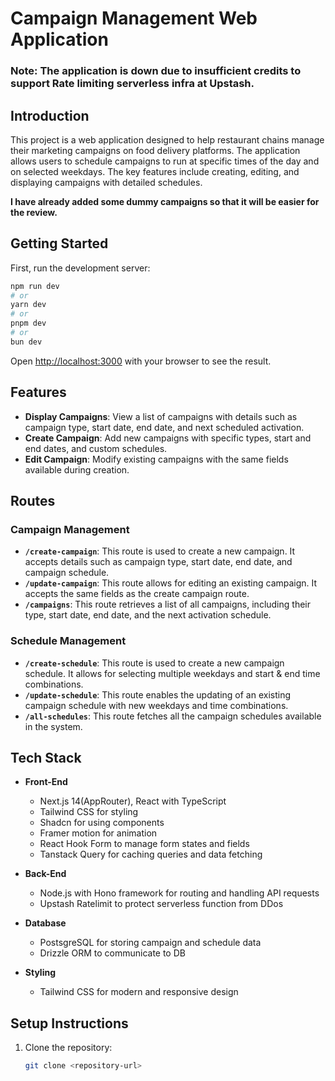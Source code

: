 # Campaign Management Web Application

### Note: The application is down due to insufficient credits to support Rate limiting serverless infra at Upstash.

## Introduction
This project is a web application designed to help restaurant chains manage their marketing campaigns on food delivery platforms. The application allows users to schedule campaigns to run at specific times of the day and on selected weekdays. The key features include creating, editing, and displaying campaigns with detailed schedules.

**I have already added some dummy campaigns so that it will be easier for the review.**
## Getting Started

First, run the development server:
```bash
npm run dev
# or
yarn dev
# or
pnpm dev
# or
bun dev
```

Open [http://localhost:3000](http://localhost:3000) with your browser to see the result.

## Features
- **Display Campaigns**: View a list of campaigns with details such as campaign type, start date, end date, and next scheduled activation.
- **Create Campaign**: Add new campaigns with specific types, start and end dates, and custom schedules.
- **Edit Campaign**: Modify existing campaigns with the same fields available during creation.

## Routes

### Campaign Management
- **`/create-campaign`**: This route is used to create a new campaign. It accepts details such as campaign type, start date, end date, and campaign schedule.
- **`/update-campaign`**: This route allows for editing an existing campaign. It accepts the same fields as the create campaign route.
- **`/campaigns`**: This route retrieves a list of all campaigns, including their type, start date, end date, and the next activation schedule.

### Schedule Management
- **`/create-schedule`**: This route is used to create a new campaign schedule. It allows for selecting multiple weekdays and start & end time combinations.
- **`/update-schedule`**: This route enables the updating of an existing campaign schedule with new weekdays and time combinations.
- **`/all-schedules`**: This route fetches all the campaign schedules available in the system.

## Tech Stack

- **Front-End**
  - Next.js 14(AppRouter), React with TypeScript
  - Tailwind CSS for styling
  - Shadcn for using components
  - Framer motion for animation
  - React Hook Form to manage form states and fields
  - Tanstack Query for caching queries and data fetching

- **Back-End**
  - Node.js with Hono framework for routing and handling API requests
  - Upstash Ratelimit to protect serverless function from DDos

- **Database**
  - PostsgreSQL for storing campaign and schedule data
  - Drizzle ORM to communicate to DB

- **Styling**
  - Tailwind CSS for modern and responsive design

## Setup Instructions
1. Clone the repository: 
   ```sh
   git clone <repository-url>

